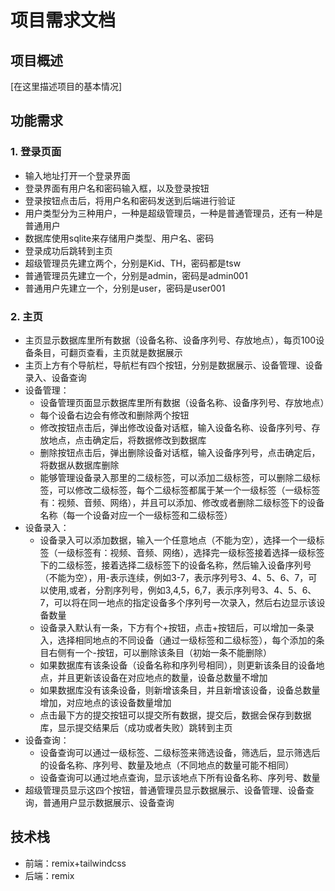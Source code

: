 # 项目需求文档

## 项目概述
[在这里描述项目的基本情况]

## 功能需求
### 1. 登录页面
- 输入地址打开一个登录界面
- 登录界面有用户名和密码输入框，以及登录按钮    
- 登录按钮点击后，将用户名和密码发送到后端进行验证
- 用户类型分为三种用户，一种是超级管理员，一种是普通管理员，还有一种是普通用户
- 数据库使用sqlite来存储用户类型、用户名、密码
- 登录成功后跳转到主页
- 超级管理员先建立两个，分别是Kid、TH，密码都是tsw
- 普通管理员先建立一个，分别是admin，密码是admin001
- 普通用户先建立一个，分别是user，密码是user001

### 2. 主页
- 主页显示数据库里所有数据（设备名称、设备序列号、存放地点），每页100设备条目，可翻页查看，主页就是数据展示
- 主页上方有个导航栏，导航栏有四个按钮，分别是数据展示、设备管理、设备录入、设备查询
- 设备管理：
    - 设备管理页面显示数据库里所有数据（设备名称、设备序列号、存放地点）
    - 每个设备右边会有修改和删除两个按钮
    - 修改按钮点击后，弹出修改设备对话框，输入设备名称、设备序列号、存放地点，点击确定后，将数据修改到数据库
    - 删除按钮点击后，弹出删除设备对话框，输入设备序列号，点击确定后，将数据从数据库删除
    - 能够管理设备录入那里的二级标签，可以添加二级标签，可以删除二级标签，可以修改二级标签，每个二级标签都属于某一个一级标签（一级标签有：视频、音频、网络），并且可以添加、修改或者删除二级标签下的设备名称（每一个设备对应一个一级标签和二级标签）
- 设备录入：
    - 设备录入可以添加数据，输入一个任意地点（不能为空），选择一个一级标签（一级标签有：视频、音频、网络），选择完一级标签接着选择一级标签下的二级标签，接着选择二级标签下的设备名称，然后输入设备序列号（不能为空），用-表示连续，例如3-7，表示序列号3、4、5、6、7，可以使用,或者，分割序列号，例如3,4,5，6,7，表示序列号3、4、5、6、7，可以将在同一地点的指定设备多个序列号一次录入，然后右边显示该设备数量
    - 设备录入默认有一条，下方有个+按钮，点击+按钮后，可以增加一条录入，选择相同地点的不同设备（通过一级标签和二级标签），每个添加的条目右侧有一个-按钮，可以删除该条目（初始一条不能删除）
    - 如果数据库有该条设备（设备名称和序列号相同），则更新该条目的设备地点，并且更新该设备在对应地点的数量，设备总数量不增加
    - 如果数据库没有该条设备，则新增该条目，并且新增该设备，设备总数量增加，对应地点的该设备数量增加
    - 点击最下方的提交按钮可以提交所有数据，提交后，数据会保存到数据库，显示提交结果后（成功或者失败）跳转到主页
- 设备查询：
    - 设备查询可以通过一级标签、二级标签来筛选设备，筛选后，显示筛选后的设备名称、序列号、数量及地点（不同地点的数量可能不相同）
    - 设备查询可以通过地点查询，显示该地点下所有设备名称、序列号、数量
- 超级管理员显示这四个按钮，普通管理员显示数据展示、设备管理、设备查询，普通用户显示数据展示、设备查询


## 技术栈
- 前端：remix+tailwindcss
- 后端：remix

